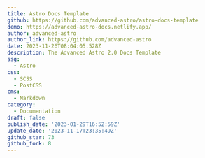 ```yaml
---
title: Astro Docs Template
github: https://github.com/advanced-astro/astro-docs-template
demo: https://advanced-astro-docs.netlify.app/
author: advanced-astro
author_link: https://github.com/advanced-astro
date: 2023-11-26T08:04:05.528Z
description: The Advanced Astro 2.0 Docs Template
ssg:
  - Astro
css:
  - SCSS
  - PostCSS
cms:
  - Markdown
category:
  - Documentation
draft: false
publish_date: '2023-01-29T16:52:59Z'
update_date: '2023-11-17T23:35:49Z'
github_star: 73
github_fork: 8
---
```


